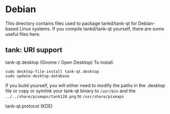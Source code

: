 
Debian
====================
This directory contains files used to package tankd/tank-qt
for Debian-based Linux systems. If you compile tankd/tank-qt yourself, there are some useful files here.

## tank: URI support ##


tank-qt.desktop  (Gnome / Open Desktop)
To install:

	sudo desktop-file-install tank-qt.desktop
	sudo update-desktop-database

If you build yourself, you will either need to modify the paths in
the .desktop file or copy or symlink your tank-qt binary to `/usr/bin`
and the `../../share/pixmaps/tank128.png` to `/usr/share/pixmaps`

tank-qt.protocol (KDE)

